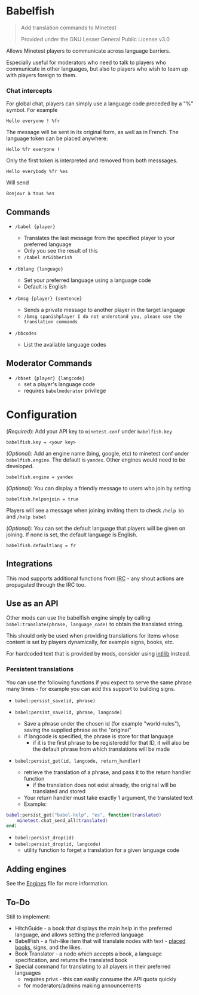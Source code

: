 # Babelfish

> Add translation commands to Minetest
>
> Provided under the GNU Lesser General Public License v3.0

Allows Minetest players to communicate across language barriers.

Especially useful for moderators who need to talk to players who communicate in other languages, but also to players who wish to team up with players foreign to them.

### Chat intercepts

For global chat, players can simply use a language code preceded by a "%" symbol. For example

	Hello everyone ! %fr

The message will be sent in its original form, as well as in French. The language token can be placed anywhere:

	Hello %fr everyone !

Only the first token is interpreted and removed from both messsages.

	Hello everybody %fr %es

Will send

	Bonjour à tous %es


## Commands

* `/babel {player}`
	* Translates the last message from the specified player to your preferred language
	* Only you see the result of this
	* `/babel mrGibberish`

* `/bblang {language}`
	* Set your preferred language using a language code
	* Default is English

* `/bmsg {player} {sentence}`
	* Sends a private message to another player in the target language
	* `/bmsg spanishplayer I do not understand you, please use the translation commands`

* `/bbcodes`
	* List the available language codes

## Moderator Commands

* `/bbset {player} {langcode}`
	* set a player's language code
	* requires `babelmoderator` privilege

# Configuration

(*Required*): Add your API key to `minetest.conf` under `babelfish.key`

	babelfish.key = <your key>

(*Optional*): Add an engine name (bing, google, etc) to minetest conf under `babelfish.engine`. The default is `yandex`. Other engines would need to be developed.

	babelfish.engine = yandex

(*Optional*): You can display a friendly message to users who join by setting

	babelfish.helponjoin = true

Players will see a message when joining inviting them to check `/help bb` and `/help babel`

(*Optional*): You can set the default language that players will be given on joining. If none is set, the default language is English.

	babelfish.defaultlang = fr

## Integrations

This mod supports additional functions from [IRC](https://github.com/minetest-mods/irc) - any shout actions are propagated through the IRC too.

## Use as an API

Other mods can use the babelfish engine simply by calling `babel:translate(phrase, language_code)` to obtain the translated string.

This should only be used when providing translations for items whose content is set by players dynamically, for example signs, books, etc.

For hardcoded text that is provided by mods, consider using [intllib](https://github.com/minetest-mods/intllib) instead.

### Persistent translations

You can use the following functions if you expect to serve the same phrase many times - for example you can add this support to building signs.

* `babel:persist_save(id, phrase)`
* `babel:persist_save(id, phrase, langcode)`
	* Save a phrase under the chosen id (for example "world-rules"), saving the supplied phrase as the "original"
	* if langcode is specified, the phrase is store for that language
		* if it is the first phrase to be registeredd for that ID, it will also be the default phrase from which translations will be made

* `babel:persist_get(id, langcode, return_handler)`
	* retrieve the translation of a phrase, and pass it to the return handler function
		* if the translation does not exist already, the original will be translated and stored
	* Your return handler must take exactly 1 argument, the translated text
	* Example:

```lua
babel:persist_get("babel-help", "es", function(translated)
	minetest.chat_send_all(translated)
end)
```
	
* `babel:persist_drop(id)`
* `babel:persist_drop(id, langcode)`
	* utility function to forget a translation for a given language code

## Adding engines

See the [Engines](Engines.md) file for more information.

## To-Do

Still to implement:

* HitchGuide - a book that displays the main help in the preferred language, and allows setting the preferred language
* BabelFish - a fish-like item that will translate nodes with text - [placed books](https://github.com/taikedz/everamzah-books), signs, and the likes.
* Book Translator - a node which accepts a book, a language specification, and returns the translated book
* Special command for translating to all players in their preferred languages
	* requires privs - this can easily consume the API quota quickly
	* for moderators/admins making announcements
